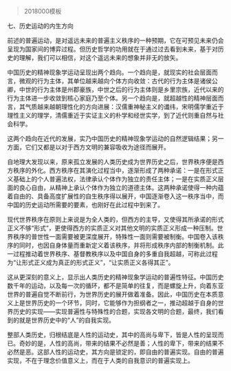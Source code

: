 # 
> 2018000模板




七、历史运动的内生方向




前述的普遍运动，是对遥远未来的普遍主义秩序的一种预期，它在可预见未来仍会呈现为国家间的博弈过程。但历史哲学的功用就在于通过过去看到未来，基于对历史的理解，我们可以相信，对这个遥远未来的想象并非无的放矢。

中国历史的精神现象学运动呈现出两个趋向。一个趋向是，就现实的社会层面而言，微观的行为主体，其单位越来越向个体方向收敛：古代的行为主体是诸侯公卿，中世的行为主体是州郡豪族，中世之后的行为主体则是乡里宗族，近代以来的行为主体进一步收敛到核心家庭乃至个体。另一个趋向是，就超越性的精神层面而言，其气质越来越朝理性化的方向进展：汉儒重神秘主义的谶纬，宋明儒学重近于理性主义的理学，清儒重近于实证主义的朴学和经世实学，到了近代则重自然与社会科学。

这两个趋向在近代的发展，实乃中国历史的精神现象学运动的自然逻辑结果；另一方面，它们又都是以对于西方文明的兼容吸收为途径而展开。

自地理大发现以来，原来孤立发展的人类历史成为世界历史之后，世界秩序便是西方秩序的外化。西方秩序在其演化过程当中，逐渐形成了两种承诺：一是在形式正义基础上的个人普遍法权，法律承认个体作为独立的责任主体；一是在实质正义层面的良心自由，从精神上承认个体作为独立的道德主体。这两种承诺使得一种内蕴着自由的、具备高度扩展性的自生秩序得以展开，中国逐渐卷入这一秩序当中，而中国的历史运动所需要的要素，也刚好在此过程中到来了。

现代世界秩序在原则上来说是为全人类的，但西方的主导，又使得其所承诺的形式正义不够“形式”，更使得西方的实质正义对其他文明的实质正义形成一种压制。世界秩序的普世性一面需要被更深度展开，特殊性一面则需要被制衡。中国卷入该秩序的同时，也因自身体量而重新定义着该秩序，并将形成秩序内部的制衡机制。此一过程推动着世界秩序、基督教秩序以及中国自身的多重自我超越，可称此过程为“让形式正义成为真正的形式正义”，“让实质正义各得其正”。

这从更深刻的意义上，显示出人类历史的精神现象学运动的普遍性特征。中国历史数千年的运动，以及每一次的循环，都不是简单的往复，而是螺旋上升，向着东亚世界的普遍自觉不断前行，为世界历史的展开做着准备。因此，中国历史在本质意义上是世界历史的一个环节，同时，它能够作为担纲者之一，推动超越于自身的世界历史的实现——实现普遍性与特殊性的合题，实现各文明的合题，最终，我们看到的就是世界历史中的“人”的自我实现。

整部人类历史，归根结底是人性的运动史，其中的高尚与卑下，皆是人性的呈现而已。奇妙的是，人性的高尚，带来的结果不必然是善；人性的卑下，带来的结果不必然是恶。这部人性的运动史，其方向是锁定的，即自由的普遍实现。自由的普遍实现，不在于理念价值意义上，而在于人类的自我意识的普遍实现上。


